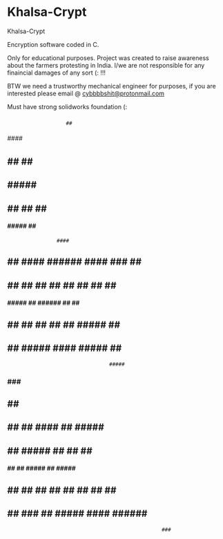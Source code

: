 # Khalsa-Crypt
Khalsa-Crypt


Encryption software coded in C.
 
 
 Only for educational purposes. Project was created to raise awareness about the farmers protesting in India.
 I/we are not responsible for any finaincial damages of any sort (: !!!
 
 
 BTW we need a trustworthy mechanical engineer for purposes, if you are interested please email @ cybbbbshit@protonmail.com
 
 Must have strong solidworks foundation (: 
 
 

### 
                       ##  
                           
 ######    ####       ###  
  ##  ##      ##       ##  
  ##       #####       ##  
  ##      ##  ##   ##  ##  
 ####      #####   ##  ##  
                    ####   
 ###                                                           
  ##                                                           
  ##  ##   ####    ######    ####     ### ##   ####            
  ## ##       ##    ##  ##  ##  ##   ##  ##       ##           
  ####     #####    ##      ######   ##  ##    #####           
  ## ##   ##  ##    ##      ##        #####   ##  ##           
  ##  ##   #####   ####      #####       ##    #####           
                                     #####                     
 ###      ###                ###                      
  ##       ##                 ##                      
  ##  ##   ##       ####      ##      #####    ####   
  ## ##    #####       ##     ##     ##           ##  
  ####     ##  ##   #####     ##      #####    #####  
  ## ##    ##  ##  ##  ##     ##          ##  ##  ##  
  ##  ##  ###  ##   #####    ####    ######    #####  
                                                      
                                                      
                                                      ###
